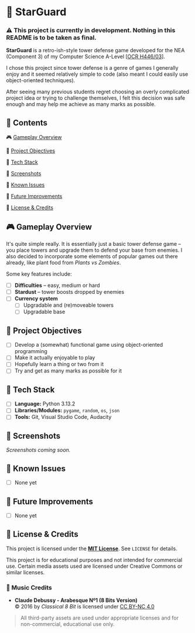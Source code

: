 # 💫 StarGuard

### ⚠️ This project is currently in development. Nothing in this README is to be taken as final.

**StarGuard** is a retro-ish-style tower defense game developed for the NEA (Component 3) of my Computer Science A-Level [[OCR H446/03](https://www.ocr.org.uk/Images/170844-specification-accredited-a-level-gce-computer-science-h446.pdf)].

I chose this project since tower defense is a genre of games I generally enjoy and it seemed relatively simple to code (also meant I could easily use object-oriented techniques).

After seeing many previous students regret choosing an overly complicated project idea or trying to challenge themselves, I felt this decision was safe enough and may help me achieve as many marks as possible.

## 🧭 Contents

🎮 [Gameplay Overview](#-gameplay-overview)

🧠 [Project Objectives](#-project-objectives)

🧱 [Tech Stack](#-tech-stack)

📸 [Screenshots](#-screenshots)

🧩 [Known Issues](#-known-issues)

🎯 [Future Improvements](#-future-improvements)

📜 [License & Credits](#-license--credits)

## 🎮 Gameplay Overview

It's quite simple really. It is essentially just a basic tower defense game – you place towers and upgrade them to defend your base from enemies. I also decided to incorporate some elements of popular games out there already, like plant food from _Plants vs Zombies_.

Some key features include:

- [ ] **Difficulties** – easy, medium or hard
- [ ] **Stardust** – tower boosts dropped by enemies
- [ ] **Currency system**
  - [ ] Upgradable and (re)moveable towers
  - [ ] Upgradable base

## 🧠 Project Objectives

- [ ] Develop a (somewhat) functional game using object-oriented programming
- [ ] Make it actually enjoyable to play
- [ ] Hopefully learn a thing or two from it
- [ ] Try and get as many marks as possible for it

## 🧱 Tech Stack

- [ ] **Language:** Python 3.13.2
- [ ] **Libraries/Modules:** `pygame`, `random`, `os`, `json`
- [ ] **Tools:** Git, Visual Studio Code, Audacity

## 📸 Screenshots

_Screenshots coming soon._

## 🧩 Known Issues

- [ ] None yet

## 🎯 Future Improvements

- [ ] None yet

## 📜 License & Credits

This project is licensed under the **[MIT License](https://github.com/rohxn-o/star-guard/blob/main/LICENSE)**. See `LICENSE` for details.

This project is for educational purposes and not intended for commercial use. Certain media assets used are licensed under Creative Commons or similar licenses.

### 🎵 Music Credits

- **Claude Debussy - Arabesque Nº1 (8 Bits Version)**  
  © 2016 by _Classical 8 Bit_ is licensed under [CC BY-NC 4.0](https://creativecommons.org/licenses/by-nc/4.0/)

> All third-party assets are used under appropriate licenses and for non-commercial, educational use only.
